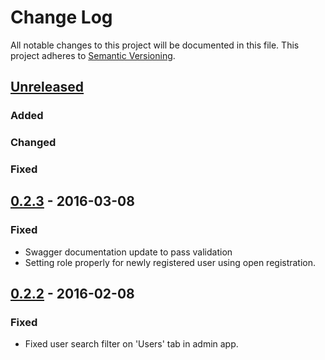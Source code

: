 # Change Log
All notable changes to this project will be documented in this file.
This project adheres to [Semantic Versioning](http://semver.org/).

## [Unreleased]
### Added

### Changed

### Fixed

## [0.2.3] - 2016-03-08
### Fixed
- Swagger documentation update to pass validation
- Setting role properly for newly registered user using open registration.

## [0.2.2] - 2016-02-08
### Fixed
- Fixed user search filter on 'Users' tab in admin app.

[Unreleased]: https://github.com/dreamfactorysoftware/df-user/compare/0.2.3...HEAD
[0.2.3]: https://github.com/dreamfactorysoftware/df-user/compare/0.2.2...0.2.3
[0.2.2]: https://github.com/dreamfactorysoftware/df-user/compare/0.2.1...0.2.2
[0.2.1]: https://github.com/dreamfactorysoftware/df-user/compare/0.2.0...0.2.1
[0.2.0]: https://github.com/dreamfactorysoftware/df-user/compare/0.1.2...0.2.0
